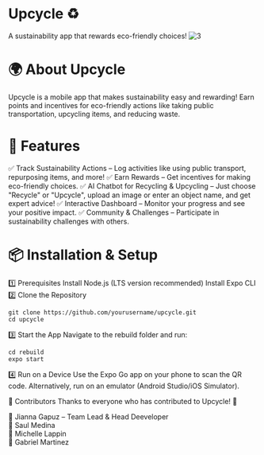 # Upcycle ♻️
A sustainability app that rewards eco-friendly choices!
![3](https://github.com/user-attachments/assets/566f41fc-79a2-45ab-8e62-2be873c014fc)

# 🌍 About Upcycle
Upcycle is a mobile app that makes sustainability easy and rewarding! Earn points and incentives for eco-friendly actions like taking public transportation, upcycling items, and reducing waste.

# 🚀 Features
✅ Track Sustainability Actions – Log activities like using public transport, repurposing items, and more!
✅ Earn Rewards – Get incentives for making eco-friendly choices.
✅ AI Chatbot for Recycling & Upcycling – Just choose "Recycle" or "Upcycle", upload an image or enter an object name, and get expert advice!
✅ Interactive Dashboard – Monitor your progress and see your positive impact.
✅ Community & Challenges – Participate in sustainability challenges with others.

# 📦 Installation & Setup
1️⃣ Prerequisites
Install Node.js (LTS version recommended)
Install Expo CLI
2️⃣ Clone the Repository
```
git clone https://github.com/yourusername/upcycle.git
cd upcycle
```
3️⃣ Start the App
Navigate to the rebuild folder and run:
```
cd rebuild
expo start
```
4️⃣ Run on a Device
Use the Expo Go app on your phone to scan the QR code.
Alternatively, run on an emulator (Android Studio/iOS Simulator).

👥 Contributors
Thanks to everyone who has contributed to Upcycle! 🎉

👤 Jianna Gapuz – Team Lead & Head Deeveloper\
👤 Saul Medina\
👤 Michelle Lappin\
👤 Gabriel Martinez
